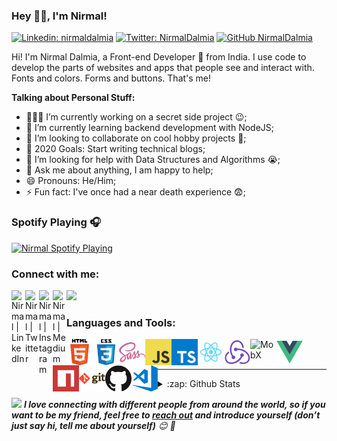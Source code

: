 ### Hey 👋🏽, I'm Nirmal!

[![Linkedin: nirmaldalmia](https://img.shields.io/badge/-nirmaldalmia-blue?style=flat-square&logo=Linkedin&logoColor=white&link=https://www.linkedin.com/in/nirmaldalmia/)](https://www.linkedin.com/in/nirmaldalmia/)
[![Twitter: NirmalDalmia](https://img.shields.io/twitter/follow/NirmalDalmia?style=social)](https://twitter.com/nirmaldalmia)
[![GitHub NirmalDalmia](https://img.shields.io/github/followers/nirmaldalmia?label=follow&style=social)](https://github.com/nirmaldalmia)

Hi! I'm Nirmal Dalmia, a Front-end Developer 🚀 from India. I use code to develop the parts of websites and apps that people see and interact with. Fonts and colors. Forms and buttons. That's me!

**Talking about Personal Stuff:**

- 👨🏽‍💻 I’m currently working on a secret side project 😉;
- 🌱 I’m currently learning backend development with NodeJS;
- 👯 I’m looking to collaborate on cool hobby projects 🤝;
- 🥅 2020 Goals: Start writing technical blogs;
- 🤔 I’m looking for help with Data Structures and Algorithms 😭;
- 💬 Ask me about anything, I am happy to help;
- 😄 Pronouns: He/Him;
- ⚡ Fun fact: I've once had a near death experience 😨;

### Spotify Playing 🎧
[<img src="https://nirmal-spotify-now-playing.vercel.app/api/spotify-playing" alt="Nirmal Spotify Playing" width="350" />](https://open.spotify.com/user/std96vrszo8ly1irtz6xtikjf)


### Connect with me:

[<img align="left" alt="Nirmal | LinkedIn" width="22px" src="https://cdn.jsdelivr.net/npm/simple-icons@v3/icons/linkedin.svg" />][linkedin]
[<img align="left" alt="Nirmal | Twitter" width="22px" src="https://cdn.jsdelivr.net/npm/simple-icons@v3/icons/twitter.svg" />][twitter]
[<img align="left" alt="Nirmal | Instagram" width="22px" src="https://cdn.jsdelivr.net/npm/simple-icons@v3/icons/instagram.svg" />][instagram]
[<img align="left" alt="Nirmal | Medium" width="22px" src="https://cdn.jsdelivr.net/npm/simple-icons@v3/icons/medium.svg" />][medium]
 <a href="mailto:nirmaldalmia17@gmail.com"> <img width="22px" src="https://cdn.jsdelivr.net/npm/simple-icons@v3/icons/gmail.svg" /> </a>


### Languages and Tools:
<img align="left" alt="HTML5" width="42px" src="https://raw.githubusercontent.com/github/explore/80688e429a7d4ef2fca1e82350fe8e3517d3494d/topics/html/html.png" />
<img align="left" alt="CSS3" width="42px" src="https://raw.githubusercontent.com/github/explore/80688e429a7d4ef2fca1e82350fe8e3517d3494d/topics/css/css.png" />
<img align="left" alt="Sass" width="42px" src="https://raw.githubusercontent.com/github/explore/80688e429a7d4ef2fca1e82350fe8e3517d3494d/topics/sass/sass.png" />
<img align="left" alt="JavaScript" width="42px" src="https://raw.githubusercontent.com/github/explore/80688e429a7d4ef2fca1e82350fe8e3517d3494d/topics/javascript/javascript.png" />
<img align="left" alt="TypeScript" width="42px" src="https://raw.githubusercontent.com/github/explore/80688e429a7d4ef2fca1e82350fe8e3517d3494d/topics/typescript/typescript.png" />
<img align="left" alt="React" width="42px" src="https://raw.githubusercontent.com/github/explore/80688e429a7d4ef2fca1e82350fe8e3517d3494d/topics/react/react.png" />
<img align="left" alt="Redux" width="42px" src="https://raw.githubusercontent.com/github/explore/80688e429a7d4ef2fca1e82350fe8e3517d3494d/topics/redux/redux.png" />
<img align="left" alt="MobX" width="42px" src="https://github.com/mobxjs/mobx/raw/mobx6/docs/assets/mobx.png" />
<img align="left" alt="Vue.js" width="42px" src="https://raw.githubusercontent.com/github/explore/80688e429a7d4ef2fca1e82350fe8e3517d3494d/topics/vue/vue.png" />
<img align="left" alt="NPM" width="42px" src="https://raw.githubusercontent.com/github/explore/80688e429a7d4ef2fca1e82350fe8e3517d3494d/topics/npm/npm.png" />
<img align="left" alt="Git" width="42px" src="https://raw.githubusercontent.com/github/explore/80688e429a7d4ef2fca1e82350fe8e3517d3494d/topics/git/git.png" />
<img align="left" alt="GitHub" width="42px" src="https://raw.githubusercontent.com/github/explore/78df643247d429f6cc873026c0622819ad797942/topics/github/github.png" />
<img align="left" alt="Visual Studio Code" width="42px" src="https://raw.githubusercontent.com/github/explore/80688e429a7d4ef2fca1e82350fe8e3517d3494d/topics/visual-studio-code/visual-studio-code.png" />

<br />
<br />
 
 ---

<details>
  <summary>:zap: Github Stats</summary>

  <img align="left" alt="Nirmal's Github Stats" src="https://github-readme-stats.vercel.app/api?username=nirmaldalmia&show_icons=true&hide_border=true" />

</details>

<img src="https://media.giphy.com/media/LnQjpWaON8nhr21vNW/giphy.gif" width="60"> <em><b>I love connecting with different people from around the world, so if you want to be my friend, feel free to <a href="https://twitter.com/nirmaldalmia">reach out</a> and introduce yourself (don’t just say hi, tell me about yourself)</b> 😊 💜</em>

[twitter]: https://twitter.com/nirmaldalmia
[instagram]: https://instagram.com/nirmaldalmia
[linkedin]: https://linkedin.com/in/nirmaldalmia
[medium]: https://medium.com/@nirmaldalmia17
